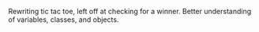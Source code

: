 Rewriting tic tac toe, left off at checking for a winner. Better understanding of variables, classes, and objects.